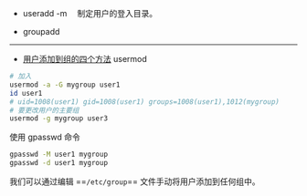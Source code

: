 - useradd
-m 　制定用户的登入目录。

- groupadd

--- 
- [用户添加到组的四个方法](https://zhuanlan.zhihu.com/p/63408566)
usermod
```bash
# 加入
usermod -a -G mygroup user1
id user1
# uid=1008(user1) gid=1008(user1) groups=1008(user1),1012(mygroup)
# 要更改用户的主要组
usermod -g mygroup user3
```

使用 gpasswd 命令
```bash
gpasswd -M user1 mygroup
gpasswd -d user1 mygroup
```

我们可以通过编辑 ==`/etc/group`== 文件手动将用户添加到任何组中。